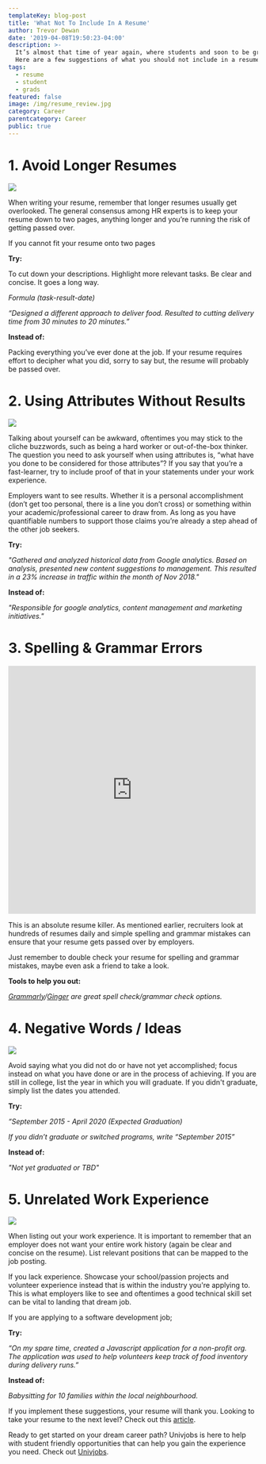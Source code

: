 ```yaml
---
templateKey: blog-post
title: 'What Not To Include In A Resume'
author: Trevor Dewan
date: '2019-04-08T19:50:23-04:00'
description: >-
  It’s almost that time of year again, where students and soon to be grads across Canada are polishing up their resumes in order to join the working world. The one aspect that often gets overlooked within this process is what to exclude from the resume. Thinking about this could be the difference between your resume getting the attention of a hiring manager vs getting overlooked, (as recruiters spend roughly 6 seconds on average looking at a single resume).
  Here are a few suggestions of what you should not include in a resume.
tags:
  - resume
  - student
  - grads
featured: false
image: /img/resume_review.jpg
category: Career
parentcategory: Career
public: true
---
```

# 1. Avoid Longer Resumes

![](https://contenthub-static.grammarly.com/blog/wp-content/uploads/2018/04/resume-long-1.jpg)

When writing your resume, remember that longer resumes usually get overlooked. The general consensus among HR experts is to keep your resume down to two pages, anything longer and you’re running the risk of getting passed over. 

If you cannot fit your resume onto two pages

**Try:**

To cut down your descriptions. Highlight more relevant tasks. Be clear and concise. It goes a long way.

_Formula (task-result-date)_

_“Designed a different approach to deliver food. Resulted to cutting delivery time from 30 minutes to 20 minutes.”_ 

**Instead of:**

Packing everything you’ve ever done at the job. If your resume requires effort to decipher what you did, sorry to say but, the resume will probably be passed over.


# 2. Using Attributes Without Results

![](http://currenthunt.com/wp-content/uploads/2019/02/awards-honors-1.png)

Talking about yourself can be awkward, oftentimes you may stick to the cliche buzzwords, such as being a hard worker or out-of-the-box thinker. The question you need to ask yourself when using attributes is, “what have you done to be considered for those attributes”? 
If you say that you’re a fast-learner, try to include proof of that in your statements under your work experience. 

Employers want to see results. Whether it is a personal accomplishment (don’t get too personal, there is a line you don’t cross) or something within your academic/professional career to draw from. As long as you have quantifiable numbers to support those claims you’re already a step ahead of the other job seekers.     

**Try:**

_"Gathered and analyzed historical data from Google analytics. Based on analysis, presented new content suggestions to management.  This resulted in a 23% increase in traffic within the month of Nov 2018."_

**Instead of:**

_"Responsible for google analytics, content management and marketing initiatives."_


# 3. Spelling & Grammar Errors

<iframe width="500" height="500" src="https://www.youtube.com/embed/MGIvWNc9yh4" frameborder="0" allow="accelerometer; autoplay; encrypted-media; gyroscope; picture-in-picture" allowfullscreen></iframe>

This is an absolute resume killer. As mentioned earlier, recruiters look at hundreds of resumes daily and simple spelling and grammar mistakes can ensure that your resume gets passed over by employers.

Just remember to double check your resume for spelling and grammar mistakes, maybe even ask a friend to take a look.

**Tools to help you out:**

_[Grammarly](https://www.grammarly.com/)/[Ginger](https://www.gingersoftware.com/spellcheck#.XKuM4lNKgWo) are great spell check/grammar check options._


# 4. Negative Words / Ideas

![](http://www.wordlistresearch.com/wp-content/uploads/2017/12/Pew_word_cloud.jpg)

Avoid saying what you did not do or have not yet accomplished; focus instead on what you have done or are in the process of achieving. If you are still in college, list the year in which you will graduate. If you didn't graduate, simply list the dates you attended.

**Try:**  

_“September 2015 - April 2020 (Expected Graduation)_

_If you didn’t graduate or switched programs, write “September 2015”_

**Instead of:**

_"Not yet graduated or TBD"_


# 5. Unrelated Work Experience

![](https://cdn.elearningindustry.com/wp-content/uploads/2017/02/use-irrelevant-graphics-in-elearning.jpeg)

When listing out your work experience. It is important to remember that an employer does not want your entire work history (again be clear and concise on the resume). List relevant positions that can be mapped to the job posting.

If you lack experience. Showcase your school/passion projects and volunteer experience instead that is within the industry you're applying to. This is what employers like to see and oftentimes a good technical skill set can be vital to landing that dream job.

If you are applying to a software development job;

**Try:**

_“On my spare time, created a Javascript application for a non-profit org. The application was used to help volunteers keep track of food inventory during delivery runs.”_

**Instead of:**

_Babysitting for 10 families within the local neighbourhood._

If you implement these suggestions, your resume will thank you. Looking to take your resume to the next level? Check out this [article](https://univjobs.ca/blog/3-tips-that-ensure-you-will-get-to-the-interview/).

Ready to get started on your dream career path? Univjobs is here to help with student friendly opportunities that can help you gain the experience you need. Check out [Univjobs](https://app.univjobs.ca/register).  
